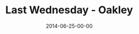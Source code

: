 ---
layout: message
category: message
series: "Meaning"
title: "Last Wednesday - Oakley"
date: 2014-06-25-00-00
message_id: 873
sc-permalink-url: "http://soundcloud.com/crdschurch/last-wednesday-june-oakley"
audio: "http://s3.amazonaws.com/crossroads-media/messages/audio/062514-lw-oakley.mp3"
audio-duration: ":"
description: "Last Wednesday - June - Oakley"
video: "http://s3.amazonaws.com/crossroads-media/messages/video/062514-lw-oakley.mp4"
video-duration: ":"
yt-embed-url: "//www.youtube.com/embed/UTgzksGHlVY"
video-image: "http://s3.amazonaws.com/crossroads-media/images/last-wednesday.jpg"
tag: 
 - crossroads
 - crossroads-church
 - last-wednesday
 - june
 - oakley
 - chuck-mingo
explicit: false
---